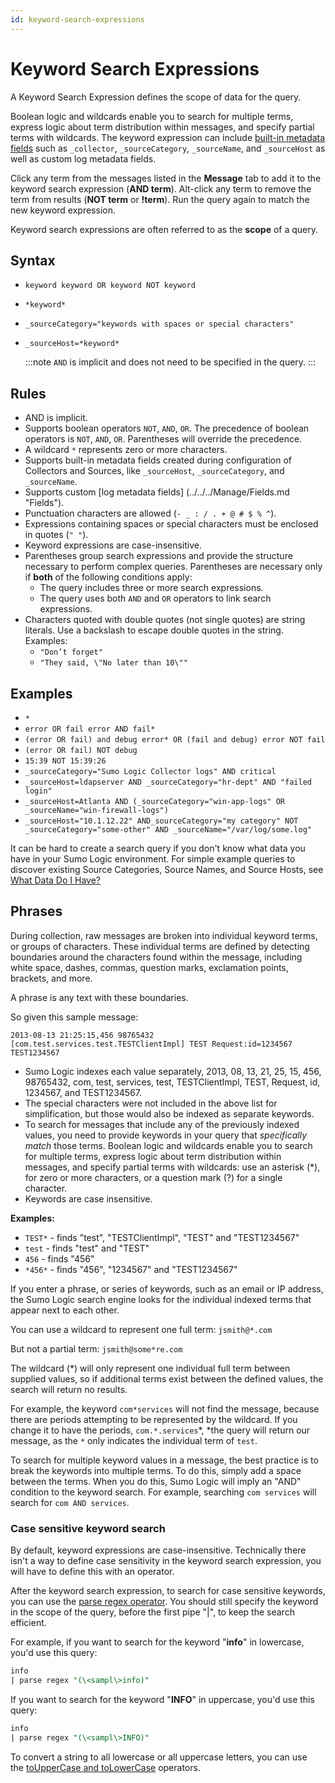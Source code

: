 ```yaml
---
id: keyword-search-expressions
---
```


# Keyword Search Expressions

A Keyword Search Expression defines the scope of data for the query.

Boolean logic and wildcards enable you to search for multiple terms, express logic about term distribution within messages, and specify
partial terms with wildcards. The keyword expression can include [built-in metadata fields](../search-basics/built-in-metadata.md "Search Metadata") such as `_collector`, `_sourceCategory`, `_sourceName`, and `_sourceHost` as well as custom log metadata fields.

Click any term from the messages listed in the **Message** tab to add it to the keyword search expression (**AND term**). Alt-click any term to remove the term from results (**NOT term** or **!term**). Run the query again to match the new keyword expression.

Keyword search expressions are often referred to as the **scope** of a query.

## Syntax

* `keyword keyword OR keyword NOT keyword`
* `*keyword*`
* `_sourceCategory="keywords with spaces or special characters"`
* `_sourceHost=*keyword*`

    :::note
    `AND` is implicit and does not need to be specified in the query.
    :::

## Rules

* AND is implicit.
* Supports boolean operators `NOT`, `AND`, `OR`. The precedence of boolean operators is `NOT`, `AND`, `OR`. Parentheses will override the precedence.
* A wildcard `*` represents zero or more characters.
* Supports built-in metadata fields created during configuration of Collectors and Sources, like `_sourceHost`, `_sourceCategory`, and `_sourceName`.
* Supports custom [log metadata fields] (../../../Manage/Fields.md "Fields").
* Punctuation characters are allowed (`- _ : / . + @ # $ % ^`).
* Expressions containing spaces or special characters must be enclosed in quotes (`" "`).
* Keyword expressions are case-insensitive.
* Parentheses group search expressions and provide the structure necessary to perform complex queries. Parentheses are necessary only if **both** of the following conditions apply:
    * The query includes three or more search expressions.
    * The query uses both `AND` and `OR` operators to link search expressions.
* Characters quoted with double quotes (not single quotes) are string literals. Use a backslash to escape double quotes in the string. Examples:
    * `"Don’t forget"`
    * `"They said, \"No later than 10\""`

## Examples

* `*`
* `error OR fail error AND fail*`
* `(error OR fail) and debug error* OR (fail and debug) error NOT fail`
* `(error OR fail) NOT debug`
* `15:39 NOT 15:39:26`
* `_sourceCategory="Sumo Logic Collector logs" AND critical`
* `_sourceHost=ldapserver AND _sourceCategory="hr-dept" AND "failed login"`
* `_sourceHost=Atlanta AND (_sourceCategory="win-app-logs" OR _sourceName="win-firewall-logs")`
* `_sourceHost="10.1.12.22" AND_sourceCategory="my category" NOT _sourceCategory="some-other" AND _sourceName="/var/log/some.log"`

It can be hard to create a search query if you don't know what data you have in your Sumo Logic environment. For simple example queries to
discover existing Source Categories, Source Names, and Source Hosts, see [What Data Do I Have?](What-Data-Do-I-Have.md)

## Phrases

During collection, raw messages are broken into individual keyword terms, or groups of characters. These individual terms are defined by detecting boundaries around the characters found within the message, including white space, dashes, commas, question marks, exclamation
points, brackets, and more.

A phrase is any text with these boundaries.

So given this sample message:

```
2013-08-13 21:25:15,456 98765432 [com.test.services.test.TESTClientImpl] TEST Request:id=1234567 TEST1234567
```

* Sumo Logic indexes each value separately, 2013, 08, 13, 21, 25, 15, 456, 98765432, com, test, services, test, TESTClientImpl, TEST, Request, id, 1234567, and TEST1234567.
* The special characters were not included in the above list for simplification, but those would also be indexed as separate keywords.
* To search for messages that include any of the previously indexed values, you need to provide keywords in your query that *specifically match* those terms. Boolean logic and wildcards enable you to search for multiple terms, express logic about term distribution within messages, and specify partial terms with wildcards: use an asterisk (\*), for zero or more characters, or a question mark (?) for a single character.
* Keywords are case insensitive.

**Examples:**

* `TEST*` - finds "test", "TESTClientImpl", "TEST" and "TEST1234567"
* `test` - finds "test" and "TEST" 
* `456` - finds "456" 
* `*456*` - finds "456", "1234567" and "TEST1234567"

If you enter a phrase, or series of keywords, such as an email or IP address, the Sumo Logic search engine looks for the individual indexed terms that appear next to each other.

You can use a wildcard to represent one full term: `jsmith@*.com`

But not a partial term: `jsmith@some*re.com`

The wildcard (\*) will only represent one individual full term between supplied values, so if additional terms exist between the defined values, the search will return no results.

For example, the keyword `com*services` will not find the message, because there are periods attempting to be represented by the wildcard. If you change it to have the periods, `com.*.services`*, *the query will return our message, as the `*` only indicates the individual term of `test`.

To search for multiple keyword values in a message, the best practice is to break the keywords into multiple terms. To do this, simply add a space between the terms. When you do this, Sumo Logic will imply an "AND" condition to the keyword search. For example, searching `com services` will search for `com AND services`.

### Case sensitive keyword search

By default, keyword expressions are case-insensitive. Technically there isn't a way to define case sensitivity in the keyword search  expression, you will have to define this with an operator. 

After the keyword search expression, to search for case sensitive keywords, you can use the [parse regex operator](../../search-query-language/parse-operators/02-Parse-Variable-Patterns-Using-Regex.md). You should still specify the keyword in the scope of the query, before the first pipe "\|", to keep the search efficient. 

For example, if you want to search for the keyword "**info**" in lowercase, you'd use this query:

```sql
info 
| parse regex "(\<sampl\>info)"
```

If you want to search for the keyword "**INFO**" in uppercase, you'd use this query:

```sql
info 
| parse regex "(\<sampl\>INFO)"
```

To convert a string to all lowercase or all uppercase letters, you can use the [toUpperCase and toLowerCase](../../search-query-language/search-operators/toLowerCase-and-toUpperCase.md) operators.

 
